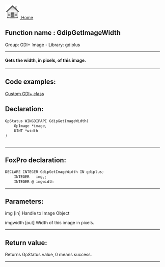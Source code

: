[<img src="../../images/home.png"> Home ](https://github.com/VFPX/Win32API)  

## Function name : GdipGetImageWidth
Group: GDI+ Image - Library: gdiplus    
***  


#### Gets the width, in pixels, of this image.
***  


## Code examples:
[Custom GDI+ class](../../samples/sample_450.md)  

## Declaration:
```foxpro  
GpStatus WINGDIPAPI GdipGetImageWidth(
	GpImage *image,
	UINT *width
)
  
```  
***  


## FoxPro declaration:
```foxpro  
DECLARE INTEGER GdipGetImageWidth IN gdiplus;
	INTEGER   img,;
	INTEGER @ imgwidth  
```  
***  


## Parameters:
img
[in] Handle to Image Object

imgwidth
[out]  Width of this image in pixels.  
***  


## Return value:
Returns GpStatus value, 0 means success.  
***  

